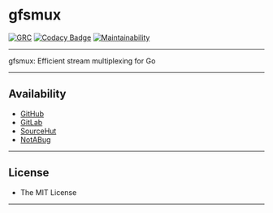# gfsmux

[![GRC](https://goreportcard.com/badge/github.com/johnsonjh/gfsmux)](https://goreportcard.com/badge/github.com/johnsonjh/gfsmux)
[![Codacy Badge](https://api.codacy.com/project/badge/Grade/dbb4099cbf0148f7896ad996c80cd4c9)](https://app.codacy.com/gh/johnsonjh/gfsmux?utm_source=github.com&utm_medium=referral&utm_content=johnsonjh/gfsmux&utm_campaign=Badge_Grade_Settings)
[![Maintainability](https://api.codeclimate.com/v1/badges/ef689147cccfd19a59a6/maintainability)](https://codeclimate.com/github/johnsonjh/gfsmux/maintainability)

---

gfsmux: Efficient stream multiplexing for Go

---

## Availability

- [GitHub](https://github.com/johnsonjh/gfsmux)
- [GitLab](https://gitlab.com/johnsonjh/gfsmux)
- [SourceHut](https://sr.ht/~trn/gfsmux)
- [NotABug](https://notabug.org/trn/gfsmux)

---

## License

- The MIT License

---
